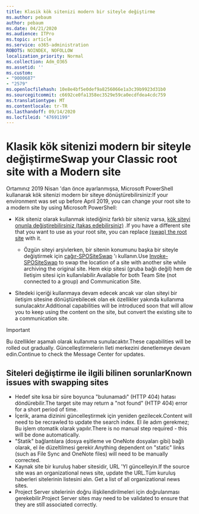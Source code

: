 ```yaml
---
title: Klasik kök sitenizi modern bir siteyle değiştirme
ms.author: pebaum
author: pebaum
ms.date: 04/21/2020
ms.audience: ITPro
ms.topic: article
ms.service: o365-administration
ROBOTS: NOINDEX, NOFOLLOW
localization_priority: Normal
ms.collection: Adm_O365
ms.assetid: ''
ms.custom:
- "9000687"
- "2579"
ms.openlocfilehash: 10e8e4bf5e0def9a8256066e1a3c39b9923d31b0
ms.sourcegitcommit: c6692ce0fa1358ec3529e59ca0ecdfdea4cdc759
ms.translationtype: MT
ms.contentlocale: tr-TR
ms.lasthandoff: 09/14/2020
ms.locfileid: "47691199"
---
```

# <a name="swap-your-classic-root-site-with-a-modern-site"></a><span data-ttu-id="665aa-102">Klasik kök sitenizi modern bir siteyle değiştirme</span><span class="sxs-lookup"><span data-stu-id="665aa-102">Swap your Classic root site with a Modern site</span></span>

<span data-ttu-id="665aa-103">Ortamınız 2019 Nisan 'dan önce ayarlanmışsa, Microsoft PowerShell kullanarak kök sitenizi modern bir siteye dönüştürebilirsiniz:</span><span class="sxs-lookup"><span data-stu-id="665aa-103">If your environment was set up before April 2019, you can change your root site to a modern site by using Microsoft PowerShell:</span></span>

- <span data-ttu-id="665aa-104">Kök siteniz olarak kullanmak istediğiniz farklı bir siteniz varsa, [kök siteyi onunla değiştirebilirsiniz (takas edebilirsiniz)](https://docs.microsoft.com/sharepoint/modern-root-site) .</span><span class="sxs-lookup"><span data-stu-id="665aa-104">If you have a different site that you want to use as your root site, you can replace [(swap) the root site](https://docs.microsoft.com/sharepoint/modern-root-site) with it.</span></span> 
    - <span data-ttu-id="665aa-105">Özgün siteyi arşivlerken, bir sitenin konumunu başka bir siteyle değiştirmek için [çağır-SPOSiteSwap](https://docs.microsoft.com/powershell/module/sharepoint-online/invoke-spositeswap?view=sharepoint-ps) 'ı kullanın.</span><span class="sxs-lookup"><span data-stu-id="665aa-105">Use [Invoke-SPOSiteSwap](https://docs.microsoft.com/powershell/module/sharepoint-online/invoke-spositeswap?view=sharepoint-ps) to swap the location of a site with another site while archiving the original site.</span></span> <span data-ttu-id="665aa-106">Hem ekip sitesi (gruba bağlı değil) hem de Iletişim sitesi için kullanılabilir.</span><span class="sxs-lookup"><span data-stu-id="665aa-106">Available for both Team Site (not connected to a group) and Communication Site.</span></span> 

- <span data-ttu-id="665aa-107">Sitedeki içeriği kullanmaya devam edecek ancak var olan siteyi bir iletişim sitesine dönüştürebilecek olan ek özellikler yakında kullanıma sunulacaktır.</span><span class="sxs-lookup"><span data-stu-id="665aa-107">Additional capabilities will be introduced soon that will allow you to keep using the content on the site, but convert the existing site to a communication site.</span></span> 
>[!Important]
><span data-ttu-id="665aa-108">Bu özellikler aşamalı olarak kullanıma sunulacaktır.</span><span class="sxs-lookup"><span data-stu-id="665aa-108">These capabilities will be rolled out gradually.</span></span> <span data-ttu-id="665aa-109">Güncelleştirmelerin Ileti merkezini denetlemeye devam edin.</span><span class="sxs-lookup"><span data-stu-id="665aa-109">Continue to check the Message Center for updates.</span></span> 

## <a name="known-issues-with-swapping-sites"></a><span data-ttu-id="665aa-110">Siteleri değiştirme ile ilgili bilinen sorunlar</span><span class="sxs-lookup"><span data-stu-id="665aa-110">Known issues with swapping sites</span></span>

- <span data-ttu-id="665aa-111">Hedef site kısa bir süre boyunca "bulunamadı" (HTTP 404) hatası döndürebilir.</span><span class="sxs-lookup"><span data-stu-id="665aa-111">The target site may return a "not found" (HTTP 404) error for a short period of time.</span></span>
- <span data-ttu-id="665aa-112">İçerik, arama dizinini güncelleştirmek için yeniden gezilecek.</span><span class="sxs-lookup"><span data-stu-id="665aa-112">Content will need to be recrawled to update the search index.</span></span> <span data-ttu-id="665aa-113">El ile adım gerekmez; Bu işlem otomatik olarak yapılır.</span><span class="sxs-lookup"><span data-stu-id="665aa-113">There is no manual step required - this will be done automatically.</span></span>
- <span data-ttu-id="665aa-114">"Statik" bağlantılara (dosya eşitleme ve OneNote dosyaları gibi) bağlı olarak, el ile düzeltilmesi gerekir.</span><span class="sxs-lookup"><span data-stu-id="665aa-114">Anything dependent on "static" links (such as File Sync and OneNote files) will need to be manually corrected.</span></span>
- <span data-ttu-id="665aa-115">Kaynak site bir kuruluş haber sitesidir, URL 'YI güncelleyin.</span><span class="sxs-lookup"><span data-stu-id="665aa-115">If the source site was an organizational news site, update the URL.</span></span><span data-ttu-id="665aa-116">Tüm kuruluş haberleri sitelerinin listesini alın.</span><span class="sxs-lookup"><span data-stu-id="665aa-116"> Get a list of all organizational news sites.</span></span>
- <span data-ttu-id="665aa-117">Project Server sitelerinin doğru ilişkilendirilmeleri için doğrulanması gerekebilir.</span><span class="sxs-lookup"><span data-stu-id="665aa-117">Project Server sites may need to be validated to ensure that they are still associated correctly.</span></span>
